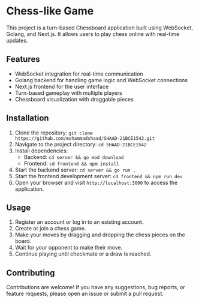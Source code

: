 # Chess-like Game

This project is a turn-based Chessboard application built using WebSocket, Golang, and Next.js. It allows users to play chess online with real-time updates.

## Features

- WebSocket integration for real-time communication
- Golang backend for handling game logic and WebSocket connections
- Next.js frontend for the user interface
- Turn-based gameplay with multiple players
- Chessboard visualization with draggable pieces

## Installation

1. Clone the repository: `git clone https://github.com/mohammadshaad/SHAAD-21BCE1542.git`
2. Navigate to the project directory: `cd SHAAD-21BCE1542`
3. Install dependencies:
    - Backend: `cd server && go mod download`
    - Frontend: `cd frontend && npm install`
4. Start the backend server: `cd server && go run .`
5. Start the frontend development server: `cd frontend && npm run dev`
6. Open your browser and visit `http://localhost:3000` to access the application.

## Usage

1. Register an account or log in to an existing account.
2. Create or join a chess game.
3. Make your moves by dragging and dropping the chess pieces on the board.
4. Wait for your opponent to make their move.
5. Continue playing until checkmate or a draw is reached.

## Contributing

Contributions are welcome! If you have any suggestions, bug reports, or feature requests, please open an issue or submit a pull request.
